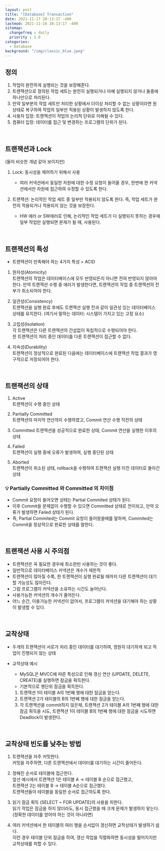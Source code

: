 ```yaml
---
layout: post
title: "[Database] Transaction"
date: 2021-11-17 20:13:17 -400
lastmod: 2021-11-18 20:13:17 -400
sitemap:
  changefreq : daily
  priority : 1.0
categories: 
  - Database
background: "/img/classic_blue.jpeg"
---
```

## 정의
1. 작업이 완전하게 실행되는 것을 보장해준다.
2. 트랜잭션으로 정의된 작업 세트는 완전히 실행되거나 아예 실행되지 않거나 둘중에 하나만으로 처리된다.
3. 만약 일부분의 작업 세트만 처리한 상황에서 더이상 처리할 수 없는 상황이라면 원 상태로 복구하여 작업의 일부만 적용된 상황이 발생하지 않도록 한다.
4. 사용자 입장: 트랜잭션이 작업의 논리적 단위로 이해될 수 있다. 
5. 컴퓨터 입장: 데이터를 접근 및 변경하는 프로그램의 단위가 된다.

<br/>

## 트랜잭션과 Lock
(둘이 비슷한 개념 같아 보이지만)
1. Lock: 동시성을 제어하기 위해서 사용
    - 여러 커넥션에서 동일한 자원에 대한 수정 요청이 들어올 경우, 한번에 한 커넥션에서만 자원에 접근하여 수정할 수 있도록 한다.
    

2. 트랜잭션: 논리적인 작업 세트 중 일부만 적용되지 않도록 한다. 즉, 작업 세트가 완전히 적용되거나 적용되지 않는 것을 보장한다.  
    - HW 에러 or SW에러로 인해, 논리적인 작업 세트가 다 실행되지 못하는 경우에 일부 작업만 실행되면 문제가 될 때, 사용된다. 

<br/>

## 트랜잭션의 특성
- 트랜잭션이 만족해야 하는 4가지 특성 = ACID
1. 원자성(Atomicity)  
트랜잭션의 작업은 데이터베이스에 모두 반영되든지 아니면 전혀 반영되지 않아야 한다.
만약 트랜잭션 수행 중 에러가 발생한다면, 트랜잭션의 작업 중 트랜잭션의 전부가 취소되어야 한다.
    
1. 일관성(Consistency)  
트랜잭션을 실행 완료 후에도 트랜잭션 실행 전과 같이 일관성 있는 데이터베이스 상태를 유지한다.
(여기서 말하는 데이터: 시스템이 가지고 있는 고정 요소)

1. 고립성(Isolation)  
각 트랜잭션은 다른 트랜잭션의 간섭없이 독립적으로 수행되어야 한다.   
한 트랜잭션이 처리 중인 데이터를 다른 트랜잭션이 접근할 수 없다.

4. 지속성(Durability)  
트랜잭션이 정상적으로 완료된 다음에는 데이터베이스에 트랜잭션 작업 결과가 영구적으로 저장되어야 한다. 

<br/>

## 트랜잭션의 상태 
1. Active  
트랜잭션이 수행 중인 상태

4. Partially Committed  
트랜잭션의 마지막 연산까지 수행하였고, Commit 연산 수행 직전의 상태

1. Committed
트랜잭션을 성공적으로 완료한 상태, Commit 연산을 실행한 이후의 상태

6. Failed  
트랜잭션이 실행 중에 오류가 발생하여, 실행 중단된 상태

3. Aborted  
트랜잭션이 취소된 상태, rollback을 수행하여 트랜잭션 실행 이전 데이터로 돌아간 상태 

### 💡 Partially Committed 와 Committed 의 차이점
- Commit 요청이 들어오면 상태는 Partial Commited 상태가 된다.
- 이후 Commit을 문제없이 수행할 수 있으면 Committed 상태로 전이되고, 만약 오류가 발생하면 Failed 상태가 된다. 
- 즉, Partial Commited는 Commit 요청이 들어왔을때를 말하며, Commited는 Commit을 정상적으로 완료한 상태를 말한다.

<br/>

## 트랜잭션 사용 시 주의점
- 트랜잭션은 꼭 필요한 경우에 최소한만 사용하는 것이 좋다.
- 일반적으로 데이터베이스 커넥션은 개수가 제한적
- 트랜잭션이 많아질 수록, 한 트랜잭션이 실행 완료될 때까지 다른 트랜잭션이 대기할 가능성도 많아진다.   
- 그럼 프로그램이 커넥션을 소유하는 시간도 늘어난다.
- 사용가능한 커넥션의 개수가 줄어든다. 
- 어느 순간, 이용가능한 커넥션이 없어서, 프로그램이 커넥션을 대기해야 하는 상황이 발생할 수 있다.

<br/>

## 교착상태 
- 두개의 트랜잭션이 서로가 처리 중인 데이터를 대기하여, 영원히 대기하게 되고 작업이 진행되지 않는 상태 

- 교착상태 예시   
  - MySQL은 MVCC에 따른 특성으로 인해 갱신 연산 (UPDATE, DELETE, CREATE)를 실행하면 잠금을 획득한다.
  - 기본적으로 행단위 잠금을 획득한다.
  
  1. 트랜잭션 1이 테이블 A의 1번째 행에 대한 잠금을 얻는다.
  2. 트랜잭션 2가 테이블의 B의 1번째 행에 대한 잠금을 얻는다.
  3. 각 트랜잭션을 commit하지 않은채, 트랜잭션 2가 테이블 A의 1번째 행에 대한 잠금 획득을 시도, 트랜잭션 1이 테이블 B의 1번째 행에 대한 잠금을 시도하면 Deadlock이 발생한다.

<br/>

## 교착상태 빈도를 낮추는 방법
1. 트랜잭션을 자주 커밋한다.  
커밋을 자주하면, 다른 트랜잭션에서 데이터를 대기하는 시간이 줄어든다.

2. 정해진 순서로 테이블에 접근한다.   
앞선 예시에서 트랜잭션 1은 테이블 A -> 테이블 B 순으로 접근했고,   
트랜잭션 2는 테이블 B -> 테이블 A순으로 접근했다.   
트랜잭션들이 테이블을 동일한 순서로 접근하도록 한다.  

3. 읽기 잠금 획득 (SELECT ~ FOR UPDATE)의 사용을 피한다.  
읽기 작업은 잠금을 하지 않더라도, 동시 접근했을 때 크게 문제가 발생하지 앟는다. (정확한 데이터를 얻어야 하는 것이 아니라면)  

4. 여러 커넥션에서 한 테이블의 여러 행을 순서없이 갱신하면 교착상태가 발생하기 쉽다.  
이런 경우 테이블 단위 잠금을 하여, 갱신 작업을 직렬화하면 동시성을 떨어지지만 교착상태를 피할 수 있다. 

<br/>

